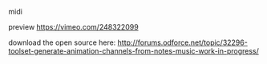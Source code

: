 midi

preview
https://vimeo.com/248322099

download the open source here:
http://forums.odforce.net/topic/32296-toolset-generate-animation-channels-from-notes-music-work-in-progress/